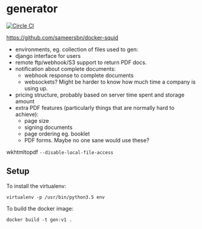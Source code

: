 # generator

[![Circle CI](https://circleci.com/gh/samuelcolvin/generator/tree/master.svg?circle-token=b924665daf07d607e259a94d0d3cbe3cd4671c5f)](https://circleci.com/gh/samuelcolvin/generator/tree/master)

https://github.com/sameersbn/docker-squid

* environments, eg. collection of files used to gen:
* django interface for users
* remote ftp/webhook/S3 support to return PDF docs.
* notification about complete documents:
  * webhook response to complete documents
  * websockets? Might be harder to know how much time a company is using up.
* pricing structure, probably based on server time spent and storage amount
* extra PDF features (particularly things that are normally hard to achieve):
  * page size
  * signing documents
  * page ordering eg. booklet
  * PDF forms. Maybe no one sane would use these?

wkhtmltopdf `--disable-local-file-access`

## Setup

To install the virtualenv:

    virtualenv -p /usr/bin/python3.5 env

To build the docker image:

    docker build -t gen:v1 .

